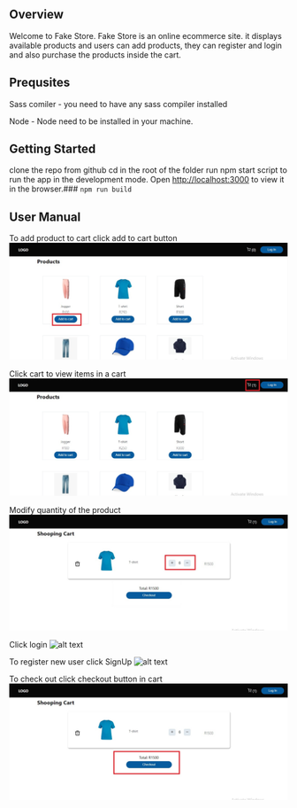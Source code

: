 ## Overview

Welcome to Fake Store. Fake Store is an online ecommerce site. it displays available products and users can add products, they can register and login and also purchase the products inside the cart. 

## Prequsites

Sass comiler - you need to have any sass compiler installed 

Node - Node need to be installed in your machine.
## Getting Started

clone the repo from github
cd in the root of the folder
run npm start script to run the app in the development mode.
Open [http://localhost:3000](http://localhost:3000) to view it in the browser.### `npm run build`


## User Manual

To add product to cart click add to cart button
![alt text](https://github.com/Btshwanelo/ecommerce/blob/main/src/assets/images/addToCart.jpg)


Click cart to view items in a cart
![alt text](https://github.com/Btshwanelo/ecommerce/blob/main/src/assets/images/cartItems.jpg)


Modify quantity of the product
![alt text](https://github.com/Btshwanelo/ecommerce/blob/main/src/assets/images/quantity.jpg)


Click login
![alt text](https://github.com/Btshwanelo/ecommerce/blob/main/src/assets/images/login.jpg)


To register new user click SignUp
![alt text](https://github.com/Btshwanelo/ecommerce/blob/main/src/assets/images/register.jpg)


To check out click checkout button in cart
![alt text](https://github.com/Btshwanelo/ecommerce/blob/main/src/assets/images/checkOut.jpg)
